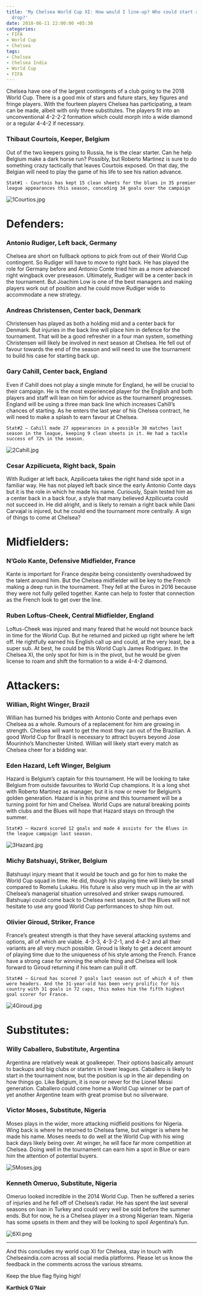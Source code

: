 ```yaml
---
title: 'My Chelsea World Cup XI: How would I line-up? Who could start and who I will
  drop?'
date: 2018-06-11 22:00:00 +05:30
categories:
- FIFA
- World Cup
- Chelsea
tags:
- Chelsea
- Chelsea India
- World Cup
- FIFA
---
```


Chelsea have one of the largest contingents of a club going to the 2018 World Cup. There is a good mix of stars and future stars, key figures and fringe players. With the fourteen players Chelsea has participating, a team can be made, albeit with only three substitutes. The players fit into an unconventional 4-2-2-2 formation which could morph into a wide diamond or a regular 4-4-2 if necessary.

### Thibaut Courtois, Keeper, Belgium

Out of the two keepers going to Russia, he is the clear starter. Can he help Belgium make a dark horse run? Possibly, but Roberto Martinez is sure to do something crazy tactically that leaves Courtois exposed. On that day, the Belgian will need to play the game of his life to see his nation advance.

`Stat#1 - Courtois has kept 15 clean sheets for the blues in 35 premier league appearances this season, conceding 34 goals over the campaign`

![1Courtios.jpg](/uploads/1Courtios.jpg)

# Defenders:

### Antonio Rudiger, Left back, Germany

Chelsea are short on fullback options to pick from out of their World Cup contingent. So Rudiger will have to move to right back. He has played the role for Germany before and Antonio Conte tried him as a more advanced right wingback over preseason. Ultimately, Rudiger will be a center back in the tournament. But Joachim Low is one of the best managers and making players work out of position and he could move Rudiger wide to accommodate a new strategy.

### Andreas Christensen, Center back, Denmark

Christensen has played as both a holding mid and a center back for Denmark. But injuries in the back line will place him in defence for the tournament. That will be a good refresher in a four man system, something Christensen will likely be involved in next season at Chelsea. He fell out of favour towards the end of the season and will need to use the tournament to build his case for starting back up.

### Gary Cahill, Center back, England

Even if Cahill does not play a single minute for England, he will be crucial to their campaign.  He is the most experienced player for the English and both players and staff will lean on him for advice as the tournament progresses. England will be using a three man back line which increases Cahill’s chances of starting. As he enters the last year of his Chelsea contract, he will need to make a splash to earn favour at Chelsea.

`Stat#2 – Cahill made 27 appearances in a possible 38 matches last season in the league, keeping 9 clean sheets in it. He had a tackle success of 72% in the season.`

![2Cahill.jpg](/uploads/2Cahill.jpg)

### Cesar Azpilicueta, Right back, Spain

With Rudiger at left back, Azpilicueta takes the right hand side spot in a familiar way. He has not played left back since the early Antonio Conte days but it is the role in which he made his name. Curiously, Spain tested him as a center back in a back four, a style that many believed Azpilicueta could not succeed in. He did alright, and is likely to remain a right back while Dani Carvajal is injured, but he could end the tournament more centrally. A sign of things to come at Chelsea?

# Midfielders:

### N’Golo Kante, Defensive Midfielder, France

Kante is important for France despite being consistently overshadowed by the talent around him. But the Chelsea midfielder will be key to the French making a deep run in the tournament. They fell at the Euros in 2016 because they were not fully gelled together. Kante can help to foster that connection as the French look to get over the line.

### Ruben Loftus-Cheek, Central Midfielder, England

Loftus-Cheek was injured and many feared that he would not bounce back in time for the World Cup. But he returned and picked up right where he left off. He rightfully earned his English call up and could, at the very least, be a super sub. At best, he could be this World Cup’s James Rodriguez.  In the Chelsea XI, the only spot for him is in the pivot, but he would be given license to roam and shift the formation to a wide 4-4-2 diamond.

# Attackers:

### Willian, Right Winger, Brazil

Willian has burned his bridges with Antonio Conte and perhaps even Chelsea as a whole. Rumours of a replacement for him are growing in strength. Chelsea will want to get the most they can out of the Brazilian. A good World Cup for Brazil is necessary to attract buyers beyond Jose Mourinho’s Manchester United. Willian will likely start every match as Chelsea cheer for a bidding war.

### Eden Hazard, Left Winger, Belgium

Hazard is Belgium’s captain for this tournament. He will be looking to take Belgium from outside favourites to World Cup champions. It is a long shot with Roberto Martinez as manager, but it is now or never for Belgium’s golden generation. Hazard is in his prime and this tournament will be a turning point for him and Chelsea. World Cups are natural breaking points with clubs and the Blues will hope that Hazard stays on through the summer.

`Stat#3 – Hazard scored 12 goals and made 4 assists for the Blues in the league campaign last season.`

![3Hazard.jpg](/uploads/3Hazard.jpg)

### Michy Batshuayi, Striker, Belgium

Batshuayi injury meant that it would be touch and go for him to make the World Cup squad in time. He did, though his playing time will likely be small compared to Romelu Lukaku. His future is also very much up in the air with Chelsea’s managerial situation unresolved and striker swaps rumoured. Batshuayi could come back to Chelsea next season, but the Blues will not hesitate to use any good World Cup performances to shop him out.

### Olivier Giroud, Striker, France

France’s greatest strength is that they have several attacking systems and options, all of which are viable. 4-3-3, 4-3-2-1, and 4-4-2 and all their variants are all very much possible. Giroud is likely to get a decent amount of playing time due to the uniqueness of his style among the French. France have a strong case for winning the whole thing and Chelsea will look forward to Giroud returning if his team can pull it off.

`Stat#4 – Giroud has scored 7 goals last season out of which 4 of them were headers. And the 31-year-old has been very prolific for his country with 31 goals in 72 caps, this makes him the fifth highest goal scorer for France.`

![4Giroud.jpg](/uploads/4Giroud.jpg)

# Substitutes:

### Willy Caballero, Substitute, Argentina

Argentina are relatively weak at goalkeeper. Their options basically amount to backups and big clubs or starters in lower leagues. Caballero is likely to start in the tournament now, but the position is up in the air depending on how things go. Like Belgium, it is now or never for the Lionel Messi generation. Caballero could come home a World Cup winner or be part of yet another Argentine team with great promise but no silverware.

### Victor Moses, Substitute, Nigeria

Moses plays in the wider, more attacking midfield positions for Nigeria. Wing back is where he returned to Chelsea fame, but winger is where he made his name. Moses needs to do well at the World Cup with his wing back days likely being over. At winger, he will face far more competition at Chelsea. Doing well in the tournament can earn him a spot in Blue or earn him the attention of potential buyers.

![5Moses.jpg](/uploads/5Moses.jpg)

### Kenneth Omeruo, Substitute, Nigeria

Omeruo looked incredible in the 2014 World Cup. Then he suffered a series of injuries and he fell off of Chelsea’s radar. He has spent the last several seasons on loan in Turkey and could very well be sold before the summer ends. But for now, he is a Chelsea player in a strong Nigerian team. Nigeria has some upsets in them and they will be looking to spoil Argentina’s fun.

![6XI.png](/uploads/6XI.png)

---

And this concludes my world cup XI for Chelsea, stay in touch with Chelseaindia.com across all social media platforms. Please let us know the feedback in the comments across the various streams.

Keep the blue flag flying high!

**Karthick G’Nair**